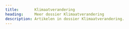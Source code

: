 ```yaml
---
title:       Klimaatverandering
heading:     Meer dossier Klimaatverandering
description: Artikelen in dossier Klimaatverandering.
---
```



